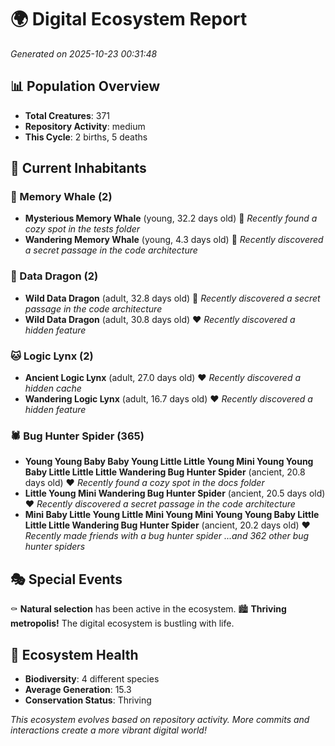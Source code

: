 # 🌍 Digital Ecosystem Report
*Generated on 2025-10-23 00:31:48*

## 📊 Population Overview
- **Total Creatures**: 371
- **Repository Activity**: medium
- **This Cycle**: 2 births, 5 deaths

## 👥 Current Inhabitants

### 🐋 Memory Whale (2)
- **Mysterious Memory Whale** (young, 32.2 days old) 💛
  *Recently found a cozy spot in the tests folder*
- **Wandering Memory Whale** (young, 4.3 days old) 💚
  *Recently discovered a secret passage in the code architecture*

### 🐉 Data Dragon (2)
- **Wild Data Dragon** (adult, 32.8 days old) 💛
  *Recently discovered a secret passage in the code architecture*
- **Wild Data Dragon** (adult, 30.8 days old) ❤️
  *Recently discovered a hidden feature*

### 🐱 Logic Lynx (2)
- **Ancient Logic Lynx** (adult, 27.0 days old) ❤️
  *Recently discovered a hidden cache*
- **Wandering Logic Lynx** (adult, 16.7 days old) ❤️
  *Recently discovered a hidden feature*

### 🕷️ Bug Hunter Spider (365)
- **Young Young Baby Baby Young Little Little Young Mini Young Young Baby Little Little Little Wandering Bug Hunter Spider** (ancient, 20.8 days old) ❤️
  *Recently found a cozy spot in the docs folder*
- **Little Young Mini Wandering Bug Hunter Spider** (ancient, 20.5 days old) ❤️
  *Recently discovered a secret passage in the code architecture*
- **Mini Baby Little Young Little Mini Young Mini Young Young Baby Little Little Little Wandering Bug Hunter Spider** (ancient, 20.2 days old) ❤️
  *Recently made friends with a bug hunter spider*
  *...and 362 other bug hunter spiders*

## 🎭 Special Events

⚰️ **Natural selection** has been active in the ecosystem.
🏙️ **Thriving metropolis!** The digital ecosystem is bustling with life.

## 🔬 Ecosystem Health
- **Biodiversity**: 4 different species
- **Average Generation**: 15.3
- **Conservation Status**: Thriving

*This ecosystem evolves based on repository activity. More commits and interactions create a more vibrant digital world!*